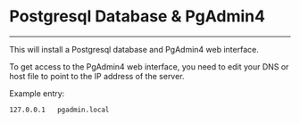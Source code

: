 # Postgresql Database & PgAdmin4
___

This will install a Postgresql database and PgAdmin4 web interface.

To get access to the PgAdmin4 web interface, you need to edit your DNS or host file to point to the IP address of the server.

Example entry:
```shell
127.0.0.1   pgadmin.local
```